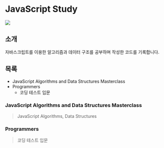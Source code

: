 # JavaScript Study
![](https://repository-images.githubusercontent.com/126577260/3c924980-61ac-11e9-8e4e-6e50e0cec366)

## 소개
자바스크립트를 이용한 알고리즘과 데이터 구조를 공부하며 작성한 코드를 기록합니다. 

## 목록
- JavaScript Algorithms and Data Structures Masterclass
- Programmers
  - 코딩 테스트 입문 


### JavaScript Algorithms and Data Structures Masterclass
> JavaScript Algorithms, Data Structures

### Programmers
> 코딩 테스트 입문
